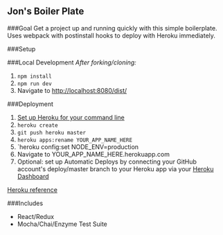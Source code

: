 Jon's Boiler Plate
------

###Goal
Get a project up and running quickly with this simple boilerplate.
Uses webpack with postinstall hooks to deploy with Heroku immediately.

###Setup


###Local Development
_After forking/cloning:_
1. `npm install`
2. `npm run dev`
3. Navigate to [http://localhost:8080/dist/](http://localhost:8080/dist/)

###Deployment
1. [Set up Heroku for your command line](https://devcenter.heroku.com/articles/heroku-command-line)
2. `heroku create`
3. `git push heroku master`
4. `heroku apps:rename YOUR_APP_NAME_HERE`
5. `heroku config:set NODE_ENV=production
6. Navigate to YOUR_APP_NAME_HERE.herokuapp.com
7. Optional: set up Automatic Deploys by connecting your GitHub account's deploy/master branch to your Heroku app via your [Heroku Dashboard](https://dashboard.heroku.com)

[Heroku reference](https://devcenter.heroku.com/articles/git)

###Includes

- React/Redux
- Mocha/Chai/Enzyme Test Suite

